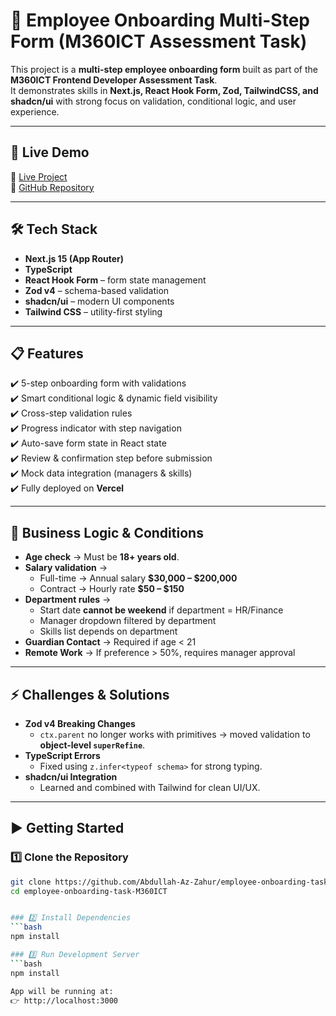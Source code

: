 # 🌟 Employee Onboarding Multi-Step Form (M360ICT Assessment Task)

This project is a **multi-step employee onboarding form** built as part of the **M360ICT Frontend Developer Assessment Task**.  
It demonstrates skills in **Next.js, React Hook Form, Zod, TailwindCSS, and shadcn/ui** with strong focus on validation, conditional logic, and user experience.

---

## 🚀 Live Demo
🔗 [Live Project](https://employee-onboarding-task-m360-ict.vercel.app/)  
🔗 [GitHub Repository](https://github.com/Abdullah-Az-Zahur/employee-onboarding-task-M360ICT)

---

## 🛠️ Tech Stack
- **Next.js 15 (App Router)**
- **TypeScript**
- **React Hook Form** – form state management
- **Zod v4** – schema-based validation
- **shadcn/ui** – modern UI components
- **Tailwind CSS** – utility-first styling

---

## 📋 Features
✔️ 5-step onboarding form with validations  
✔️ Smart conditional logic & dynamic field visibility  
✔️ Cross-step validation rules  
✔️ Progress indicator with step navigation  
✔️ Auto-save form state in React state  
✔️ Review & confirmation step before submission  
✔️ Mock data integration (managers & skills)  
✔️ Fully deployed on **Vercel**

---

## 🧠 Business Logic & Conditions
- **Age check** → Must be **18+ years old**.  
- **Salary validation** →  
  - Full-time → Annual salary **$30,000 – $200,000**  
  - Contract → Hourly rate **$50 – $150**  
- **Department rules** →  
  - Start date **cannot be weekend** if department = HR/Finance  
  - Manager dropdown filtered by department  
  - Skills list depends on department  
- **Guardian Contact** → Required if age < 21  
- **Remote Work** → If preference > 50%, requires manager approval  

---

## ⚡ Challenges & Solutions
- **Zod v4 Breaking Changes**  
  - `ctx.parent` no longer works with primitives → moved validation to **object-level `superRefine`**.  
- **TypeScript Errors**  
  - Fixed using `z.infer<typeof schema>` for strong typing.  
- **shadcn/ui Integration**  
  - Learned and combined with Tailwind for clean UI/UX.

---

## ▶️ Getting Started

### 1️⃣ Clone the Repository
```bash
git clone https://github.com/Abdullah-Az-Zahur/employee-onboarding-task-M360ICT.git
cd employee-onboarding-task-M360ICT


### 2️⃣ Install Dependencies
```bash
npm install

### 3️⃣ Run Development Server
```bash
npm install

App will be running at:
👉 http://localhost:3000



